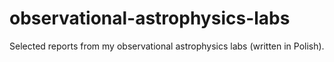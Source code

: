 # observational-astrophysics-labs
Selected reports from my observational astrophysics labs (written in Polish).
